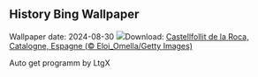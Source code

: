 ## History Bing Wallpaper
Wallpaper date: 2024-08-30
![](https://www.bing.com/th?id=OHR.CastellfollitSpain_FR-CA4493934035_UHD.jpg&w=1000)Download: [Castellfollit de la Roca, Catalogne, Espagne (© Eloi_Omella/Getty Images)](https://www.bing.com/th?id=OHR.CastellfollitSpain_FR-CA4493934035_UHD.jpg)

Auto get programm by LtgX
